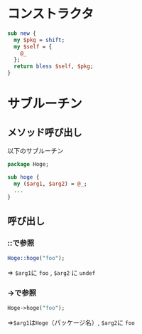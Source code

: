 # コンストラクタ
```perl
sub new {
  my $pkg = shift;
  my $self = {
    @_
  };
  return bless $self, $pkg;
}
```

# サブルーチン
## メソッド呼び出し
以下のサブルーチン
```perl
package Hoge;

sub hoge {
  my ($arg1, $arg2) = @_;
  ...
}
```
  
## 呼び出し
### ::で参照
```perl
Hoge::hoge("foo");
```
=> `$arg1`に `foo` , `$arg2` に `undef`  
  
  
### ->で参照
```perl
Hoge->hoge("foo");
```
=>`$arg1`は`Hoge`（パッケージ名）, `$arg2`に `foo`
